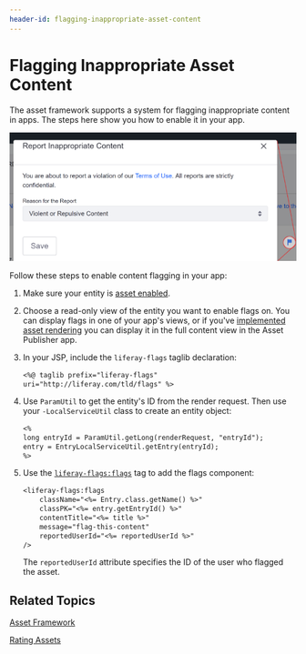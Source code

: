 ```yaml
---
header-id: flagging-inappropriate-asset-content
---
```


# Flagging Inappropriate Asset Content

The asset framework supports a system for flagging inappropriate content in 
apps. The steps here show you how to enable it in your app. 

![Figure 1: Users can flag objectionable content.](../../../images/social-flags.png)

Follow these steps to enable content flagging in your app: 

1.  Make sure your entity is 
    [asset enabled](/develop/tutorials/-/knowledge_base/7-2/asset-framework). 

2.  Choose a read-only view of the entity you want to enable flags on. You can 
    display flags in one of your app's views, or if you've 
    [implemented asset rendering](/develop/tutorials/-/knowledge_base/7-1/rendering-an-asset) 
    you can display it in the full content view in the Asset Publisher app. 

3.  In your JSP, include the `liferay-flags` taglib declaration:

        <%@ taglib prefix="liferay-flags" uri="http://liferay.com/tld/flags" %>

4.  Use `ParamUtil` to get the entity's ID from the render request. Then use 
    your `-LocalServiceUtil` class to create an entity object: 

        <%
        long entryId = ParamUtil.getLong(renderRequest, "entryId");
        entry = EntryLocalServiceUtil.getEntry(entryId);
        %>

5.  Use the 
    [`liferay-flags:flags`](@app-ref@/collaboration/latest/taglibdocs/liferay-flags/flags.html) 
    tag to add the flags component: 

        <liferay-flags:flags
        	className="<%= Entry.class.getName() %>"
        	classPK="<%= entry.getEntryId() %>"
        	contentTitle="<%= title %>"
        	message="flag-this-content"
        	reportedUserId="<%= reportedUserId %>"
        />

    The `reportedUserId` attribute specifies the ID of the user who flagged the 
    asset. 

## Related Topics

[Asset Framework](/develop/tutorials/-/knowledge_base/7-1/asset-framework)

[Rating Assets](/develop/tutorials/-/knowledge_base/7-1/rating-assets)
